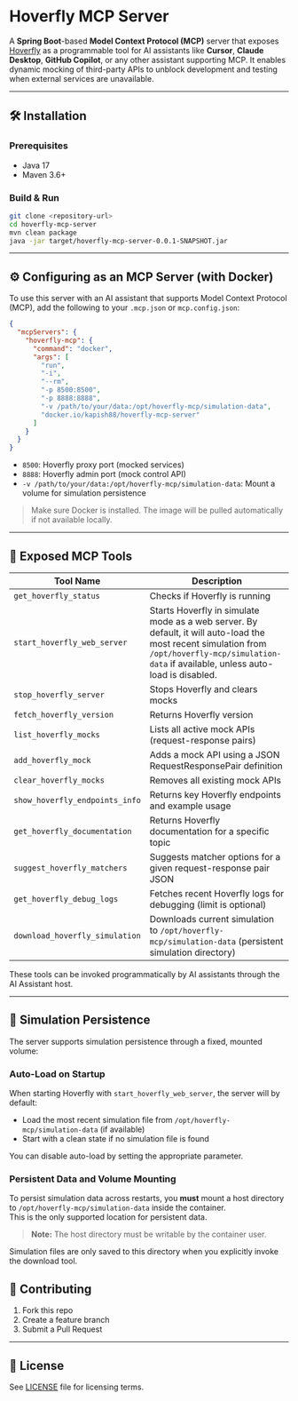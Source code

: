 # Hoverfly MCP Server

A **Spring Boot**-based **Model Context Protocol (MCP)** server that exposes [Hoverfly](https://hoverfly.io/) as a programmable tool for AI assistants like **Cursor**, **Claude Desktop**, **GitHub Copilot**, or any other assistant supporting MCP. It enables dynamic mocking of third-party APIs to unblock development and testing when external services are unavailable.

---

## 🛠️ Installation

### Prerequisites

- Java 17
- Maven 3.6+

### Build & Run

```bash
git clone <repository-url>
cd hoverfly-mcp-server
mvn clean package
java -jar target/hoverfly-mcp-server-0.0.1-SNAPSHOT.jar
```

---

## ⚙️ Configuring as an MCP Server (with Docker)

To use this server with an AI assistant that supports Model Context Protocol (MCP), add the following to your `.mcp.json` or `mcp.config.json`:

```json
{
  "mcpServers": {
    "hoverfly-mcp": {
      "command": "docker",
      "args": [
        "run",
        "-i",
        "--rm",
        "-p 8500:8500",
        "-p 8888:8888",
        "-v /path/to/your/data:/opt/hoverfly-mcp/simulation-data",
        "docker.io/kapish88/hoverfly-mcp-server"
      ]
    }
  }
}
```

- `8500`: Hoverfly proxy port (mocked services)
- `8888`: Hoverfly admin port (mock control API)
- `-v /path/to/your/data:/opt/hoverfly-mcp/simulation-data`: Mount a volume for simulation persistence

> Make sure Docker is installed. The image will be pulled automatically if not available locally.

---

## 🔧 Exposed MCP Tools

| Tool Name                       | Description                                                      |
|----------------------------------|------------------------------------------------------------------|
| `get_hoverfly_status`              | Checks if Hoverfly is running                                    |
| `start_hoverfly_web_server`        | Starts Hoverfly in simulate mode as a web server. By default, it will auto-load the most recent simulation from `/opt/hoverfly-mcp/simulation-data` if available, unless auto-load is disabled. |
| `stop_hoverfly_server`             | Stops Hoverfly and clears mocks                                  |
| `fetch_hoverfly_version`           | Returns Hoverfly version                                         |
| `list_hoverfly_mocks`              | Lists all active mock APIs (request-response pairs)              |
| `add_hoverfly_mock`                | Adds a mock API using a JSON RequestResponsePair definition      |
| `clear_hoverfly_mocks`             | Removes all existing mock APIs                                   |
| `show_hoverfly_endpoints_info`     | Returns key Hoverfly endpoints and example usage                 |
| `get_hoverfly_documentation`       | Returns Hoverfly documentation for a specific topic              |
| `suggest_hoverfly_matchers`        | Suggests matcher options for a given request-response pair JSON  |
| `get_hoverfly_debug_logs`          | Fetches recent Hoverfly logs for debugging (limit is optional)   |
| `download_hoverfly_simulation`     | Downloads current simulation to `/opt/hoverfly-mcp/simulation-data` (persistent simulation directory) |

These tools can be invoked programmatically by AI assistants through the AI Assistant host.

---

## 💾 Simulation Persistence

The server supports simulation persistence through a fixed, mounted volume:

### Auto-Load on Startup
When starting Hoverfly with `start_hoverfly_web_server`, the server will by default:
- Load the most recent simulation file from `/opt/hoverfly-mcp/simulation-data` (if available)
- Start with a clean state if no simulation file is found

You can disable auto-load by setting the appropriate parameter.

### Persistent Data and Volume Mounting

To persist simulation data across restarts, you **must** mount a host directory to `/opt/hoverfly-mcp/simulation-data` inside the container.  
This is the only supported location for persistent data.  
> **Note:** The host directory must be writable by the container user.

Simulation files are only saved to this directory when you explicitly invoke the download tool.

## 🤝 Contributing

1. Fork this repo  
2. Create a feature branch  
3. Submit a Pull Request  

---

## 📜 License

See [LICENSE](LICENSE) file for licensing terms.
